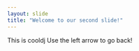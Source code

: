 ```yaml
---
layout: slide
title: "Welcome to our second slide!"
---
```

This is cooldj
Use the left arrow to go back!
